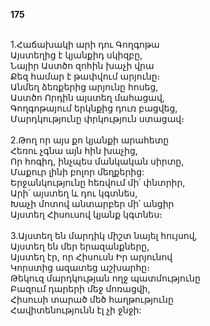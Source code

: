 **175**

\
1.Հաճախակի արի դու Գողգոթա\
Այստեղից է կյանքիդ սկիզբը,\
Նայիր Աստծո զոհին խաչի վրա\
Քեզ համար է թափվում արյունը։\
Անմեղ ձեռքերից արյունը հոսեց,\
Աստծո Որդին այստեղ մահացավ,\
Գողգոթայում երկնքից դուռ բացվեց,\
Մարդկությունը փրկություն ստացավ։\
\
2.Թող որ այս քո կյանքի արահետը\
Հեռու չգնա այն հին խաչից,\
Որ հոգիդ, ինչպես մանկական սիրտը,\
Մաքուր լինի բոլոր մեղքերից:\
Երջանկությունը հեռվում մի՛ փնտրիր,\
Արի՛ այստեղ և դու կգտնես,\
Խաչի մոտով անտարբեր մի՛ անցիր\
Այստեղ Հիսուսով կյանք կգտնես։\
\
3.Այստեղ են մարդիկ միշտ նայել հույսով,\
Այստեղ են մեր երազանքները,\
Այստեղ էր, որ Հիսուսն Իր արյունով\
Կորստից ազատեց աշխարհը։\
Թեկուզ մարդկության ողջ պատմությունը\
Բազում դարերի մեջ մոռացվի,\
Հիսուսի տարած մեծ հաղթությունը\
Հավիտենությունն էլ չի ջնջի:
